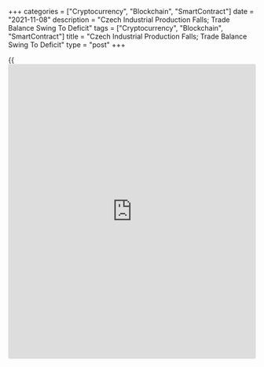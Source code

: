 +++
categories = ["Cryptocurrency", "Blockchain", "SmartContract"]
date = "2021-11-08"
description = "Czech Industrial Production Falls; Trade Balance Swing To Deficit"
tags = ["Cryptocurrency", "Blockchain", "SmartContract"]
title = "Czech Industrial Production Falls; Trade Balance Swing To Deficit"
type = "post"
+++

{{<iframe id="large-banner" src="https://www.bounty.group/#slide=19.0" width="100%" height="600" scrolling="no" style="border: 0px solid rgb(216, 221, 230); border-radius: 3px;">}}

The Czech Republic's industrial production declined and construction
output increased in September, data from the Czech Statistical Office
showed on Monday.

Separate data showed that the trade balance swung to deficit in
September, as imports increased and exports declined.

Industrial production declined a working-day adjusted 4.0 percent year-
on-year in September, following a 1.4 percent fall in August. Economists
had forecast a 0.9 percent fall.

Manufacturing output fell 4.8 percent yearly in September.

Meanwhile mining and quarrying output increased 6.9 percent and
electricity, gas, steam and air conditioning rose 2.2 percent.

On a monthly basis, industrial production fell a seasonally adjusted 3.3
percent in September.

Industrial new orders decreased 1.2 percent year-on-year in September.

Construction output rose a working-day adjusted 2.2 percent annually in
September.

On a seasonally adjusted basis, the construction output rose 0.4 percent
monthly in September.

Another report from the Czech statistical office showed that the trade
balance registered a deficit of CZK 13.293 billion in September versus a
surplus of CZK 33.925 billion in the same month last year. Economists
had forecast a deficit of CZK 62.0 billion.

In August, the trade deficit was CZK 27.673 billion.

Exports fell 2.8 percent annually in September and imports grew 12.7
percent.

On a monthly basis, seasonally adjusted exports decreased 2.2 percent in
September and imports fell by 2.0 percent.

For comments and feedback [contact](https://www.playgroundfx.com/contact/): editorial@rtt[news](https://www.letsplayfx.com/blog/forex-news-website/).com

[Economic News][1]

 **What parts of the world are seeing the best (and worst) economic
performances lately? Click[here][2] to check out our [Econ Scorecard][2]
and find out! See up-to-the-moment [ranking](https://www.playgroundfx.com/blog/crypto-exchange-ranking/)s for the best and worst
performers in [GDP][2], [unemployment rate][3], [inflation][4] and much
more.**

   1. www.rtt[news](https://www.letsplayfx.com/blog/forex-news-website/).com/Content/EconomicNews.aspx
   2. www.rtt[news](https://www.letsplayfx.com/blog/forex-news-website/).com/economic-scorecard/world-rank/GDP/highest-performance.aspx
   3. www.rtt[news](https://www.letsplayfx.com/blog/forex-news-website/).com/economic-scorecard/world-rank/unemployment-rate/lowest-performance.aspx
   4. www.rtt[news](https://www.letsplayfx.com/blog/forex-news-website/).com/economic-scorecard/world-rank/CPI/highest-performance.aspx